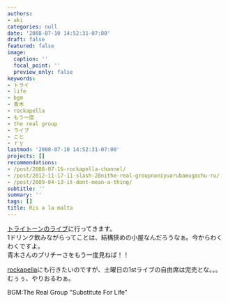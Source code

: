 ```yaml
---
authors:
- aki
categories: null
date: '2008-07-10 14:52:31-07:00'
draft: false
featured: false
image:
  caption: ''
  focal_point: ''
  preview_only: false
keywords:
- トライ
- life
- bgm
- 青木
- rockapella
- もう一度
- the real group
- ライブ
- こと
- ｒｙ
lastmod: '2008-07-10 14:52:31-07:00'
projects: []
recommendations:
- /post/2008-07-16-rockapella-channel/
- /post/2012-11-17-11-slash-28nithe-real-groupnoniyuarubamugachu-ru/
- /post/2009-04-13-it-dont-mean-a-thing/
subtitle: ''
summary: ''
tags: []
title: Ris a la malta
---
```


[トライトーンのライブ](http://www.tasaku.com/sb/schedule.cgi?mode=detail&y=2008&m=08&id=12)に行ってきます。  
1ドリンク飲みながらってことは、結構狭めの小屋なんだろうなぁ。今からわくわくですよ。  
青木さんのプリチーさをもう一度見ねば！！  
  
[rockapella](http://www.billboard-live.com/pg/shop/show/index.php?mode=detail1&event=6459&shop=1)にも行きたいのですが、土曜日の1stライブの自由席は完売とな。。。  
むぅぅ、やりおるわぁ。  
  
BGM:The Real Group "Substitute For Life"